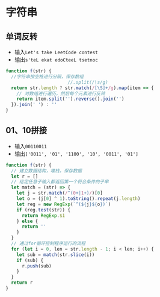 # 字符串
## 单词反转
- 输入`Let's take LeetCode contest`
- 输出`s'teL ekat edoCteeL tsetnoc`
```js
function f(str) {      
  //字符串按空格进行分隔，保存数组
                       //.split(/\s/g)
  return str.length ? str.match(/[\S]+/g).map(item => { 
    // 对数组进行遍历，然后每个元素进行反转
    return item.split('').reverse().join('')
  }).join(' ') : ''
}
```
## 01、10拼接
- 输入`00110011`
- 输出`['0011', '01', '1100', '10', '0011', '01']`
```js
function f(str) {
  // 建立数据结构，堆栈，保存数据
  let r = []
  // 给定任意子输入都返回第一个符合条件的子串
  let match = (str) => {
    let j = str.match(/^(0+|1+)/)[0]
    let o = (j[0] ^ 1).toString().repeat(j.length)
    let reg = new RegExp(`^(${j}${o})`)
    if (reg.test(str)) {
      return RegExp.$1
    } else {
      return ''
    }
  }
  // 通过for循环控制程序运行的流程
  for (let i = 0, len = str.length - 1; i < len; i++) {
    let sub = match(str.slice(i))
    if (sub) {
      r.push(sub)
    }
  }
  return r
}
```
